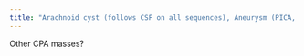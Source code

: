 ```yaml
---
title: "Arachnoid cyst (follows CSF on all sequences), Aneurysm (PICA, AICA, vert, basilar), Epidermoid cyst (restricts diffusion &amp; bright on FLAIR unlike arachnoid which doesn't, cauliflower-like), intra-axial neoplasm"
---
```

Other CPA masses?

